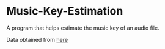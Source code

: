 # Music-Key-Estimation
A program that helps estimate the music key of an audio file.

Data obtained from [here](https://github.com/GiantSteps/giantsteps-mtg-key-dataset)
